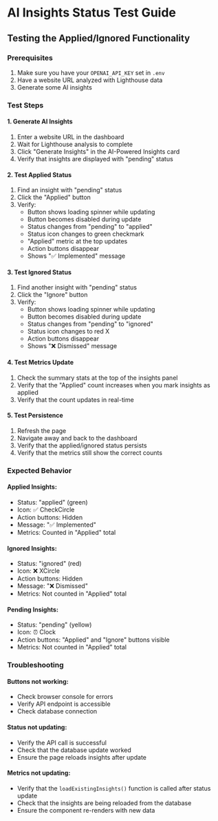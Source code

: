 # AI Insights Status Test Guide

## Testing the Applied/Ignored Functionality

### Prerequisites
1. Make sure you have your `OPENAI_API_KEY` set in `.env`
2. Have a website URL analyzed with Lighthouse data
3. Generate some AI insights

### Test Steps

#### 1. Generate AI Insights
1. Enter a website URL in the dashboard
2. Wait for Lighthouse analysis to complete
3. Click "Generate Insights" in the AI-Powered Insights card
4. Verify that insights are displayed with "pending" status

#### 2. Test Applied Status
1. Find an insight with "pending" status
2. Click the "Applied" button
3. Verify:
   - Button shows loading spinner while updating
   - Button becomes disabled during update
   - Status changes from "pending" to "applied"
   - Status icon changes to green checkmark
   - "Applied" metric at the top updates
   - Action buttons disappear
   - Shows "✅ Implemented" message

#### 3. Test Ignored Status
1. Find another insight with "pending" status
2. Click the "Ignore" button
3. Verify:
   - Button shows loading spinner while updating
   - Button becomes disabled during update
   - Status changes from "pending" to "ignored"
   - Status icon changes to red X
   - Action buttons disappear
   - Shows "❌ Dismissed" message

#### 4. Test Metrics Update
1. Check the summary stats at the top of the insights panel
2. Verify that the "Applied" count increases when you mark insights as applied
3. Verify that the count updates in real-time

#### 5. Test Persistence
1. Refresh the page
2. Navigate away and back to the dashboard
3. Verify that the applied/ignored status persists
4. Verify that the metrics still show the correct counts

### Expected Behavior

#### Applied Insights:
- Status: "applied" (green)
- Icon: ✅ CheckCircle
- Action buttons: Hidden
- Message: "✅ Implemented"
- Metrics: Counted in "Applied" total

#### Ignored Insights:
- Status: "ignored" (red)
- Icon: ❌ XCircle
- Action buttons: Hidden
- Message: "❌ Dismissed"
- Metrics: Not counted in "Applied" total

#### Pending Insights:
- Status: "pending" (yellow)
- Icon: ⏰ Clock
- Action buttons: "Applied" and "Ignore" buttons visible
- Metrics: Not counted in "Applied" total

### Troubleshooting

#### Buttons not working:
- Check browser console for errors
- Verify API endpoint is accessible
- Check database connection

#### Status not updating:
- Verify the API call is successful
- Check that the database update worked
- Ensure the page reloads insights after update

#### Metrics not updating:
- Verify that the `loadExistingInsights()` function is called after status update
- Check that the insights are being reloaded from the database
- Ensure the component re-renders with new data

